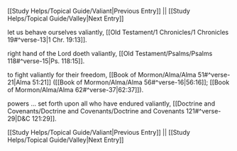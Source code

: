 [[Study Helps/Topical Guide/Valiant|Previous Entry]]  ||  [[Study Helps/Topical Guide/Valley|Next Entry]]

 let us behave ourselves valiantly, [[Old Testament/1 Chronicles/1 Chronicles 19#^verse-13|1 Chr. 19:13]].

 right hand of the Lord doeth valiantly, [[Old Testament/Psalms/Psalms 118#^verse-15|Ps. 118:15]].

 to fight valiantly for their freedom, [[Book of Mormon/Alma/Alma 51#^verse-21|Alma 51:21]] ([[Book of Mormon/Alma/Alma 56#^verse-16|56:16]]; [[Book of Mormon/Alma/Alma 62#^verse-37|62:37]]).

 powers ... set forth upon all who have endured valiantly, [[Doctrine and Covenants/Doctrine and Covenants/Doctrine and Covenants 121#^verse-29|D&C 121:29]].

[[Study Helps/Topical Guide/Valiant|Previous Entry]]  ||  [[Study Helps/Topical Guide/Valley|Next Entry]]
